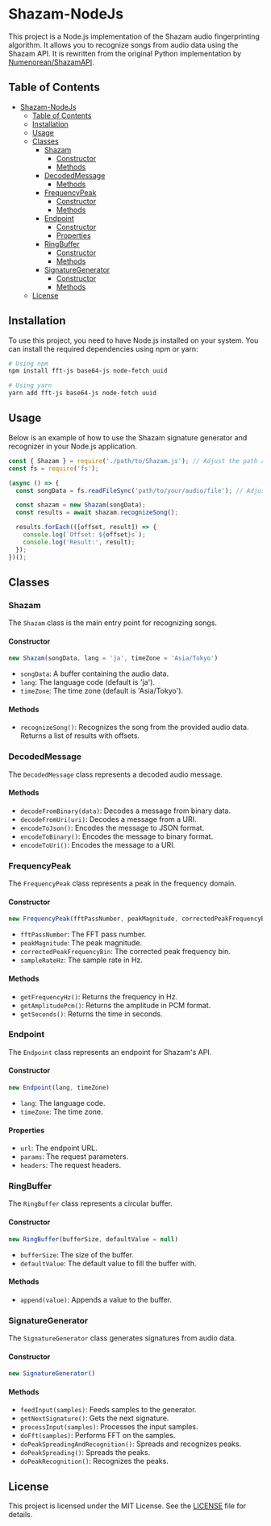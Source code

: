 # Shazam-NodeJs

This project is a Node.js implementation of the Shazam audio fingerprinting algorithm. It allows you to recognize songs from audio data using the Shazam API.
It is rewritten from the original Python implementation by [Numenorean/ShazamAPI](https://github.com/Numenorean/ShazamAPI).

## Table of Contents

- [Shazam-NodeJs](#shazam-nodejs)
  - [Table of Contents](#table-of-contents)
  - [Installation](#installation)
  - [Usage](#usage)
  - [Classes](#classes)
    - [Shazam](#shazam)
      - [Constructor](#constructor)
      - [Methods](#methods)
    - [DecodedMessage](#decodedmessage)
      - [Methods](#methods-1)
    - [FrequencyPeak](#frequencypeak)
      - [Constructor](#constructor-1)
      - [Methods](#methods-2)
    - [Endpoint](#endpoint)
      - [Constructor](#constructor-2)
      - [Properties](#properties)
    - [RingBuffer](#ringbuffer)
      - [Constructor](#constructor-3)
      - [Methods](#methods-3)
    - [SignatureGenerator](#signaturegenerator)
      - [Constructor](#constructor-4)
      - [Methods](#methods-4)
  - [License](#license)

## Installation

To use this project, you need to have Node.js installed on your system. You can install the required dependencies using npm or yarn:

```sh
# Using npm
npm install fft-js base64-js node-fetch uuid

# Using yarn
yarn add fft-js base64-js node-fetch uuid
```

## Usage

Below is an example of how to use the Shazam signature generator and recognizer in your Node.js application.

```javascript
const { Shazam } = require('./path/to/Shazam.js'); // Adjust the path as necessary
const fs = require('fs');

(async () => {
  const songData = fs.readFileSync('path/to/your/audio/file'); // Adjust the path to your audio file

  const shazam = new Shazam(songData);
  const results = await shazam.recognizeSong();

  results.forEach(([offset, result]) => {
    console.log(`Offset: ${offset}s`);
    console.log('Result:', result);
  });
})();
```

## Classes

### Shazam

The `Shazam` class is the main entry point for recognizing songs.

#### Constructor

```javascript
new Shazam(songData, lang = 'ja', timeZone = 'Asia/Tokyo')
```

- `songData`: A buffer containing the audio data.
- `lang`: The language code (default is 'ja').
- `timeZone`: The time zone (default is 'Asia/Tokyo').

#### Methods

- `recognizeSong()`: Recognizes the song from the provided audio data. Returns a list of results with offsets.

### DecodedMessage

The `DecodedMessage` class represents a decoded audio message.

#### Methods

- `decodeFromBinary(data)`: Decodes a message from binary data.
- `decodeFromUri(uri)`: Decodes a message from a URI.
- `encodeToJson()`: Encodes the message to JSON format.
- `encodeToBinary()`: Encodes the message to binary format.
- `encodeToUri()`: Encodes the message to a URI.

### FrequencyPeak

The `FrequencyPeak` class represents a peak in the frequency domain.

#### Constructor

```javascript
new FrequencyPeak(fftPassNumber, peakMagnitude, correctedPeakFrequencyBin, sampleRateHz)
```

- `fftPassNumber`: The FFT pass number.
- `peakMagnitude`: The peak magnitude.
- `correctedPeakFrequencyBin`: The corrected peak frequency bin.
- `sampleRateHz`: The sample rate in Hz.

#### Methods

- `getFrequencyHz()`: Returns the frequency in Hz.
- `getAmplitudePcm()`: Returns the amplitude in PCM format.
- `getSeconds()`: Returns the time in seconds.

### Endpoint

The `Endpoint` class represents an endpoint for Shazam's API.

#### Constructor

```javascript
new Endpoint(lang, timeZone)
```

- `lang`: The language code.
- `timeZone`: The time zone.

#### Properties

- `url`: The endpoint URL.
- `params`: The request parameters.
- `headers`: The request headers.

### RingBuffer

The `RingBuffer` class represents a circular buffer.

#### Constructor

```javascript
new RingBuffer(bufferSize, defaultValue = null)
```

- `bufferSize`: The size of the buffer.
- `defaultValue`: The default value to fill the buffer with.

#### Methods

- `append(value)`: Appends a value to the buffer.

### SignatureGenerator

The `SignatureGenerator` class generates signatures from audio data.

#### Constructor

```javascript
new SignatureGenerator()
```

#### Methods

- `feedInput(samples)`: Feeds samples to the generator.
- `getNextSignature()`: Gets the next signature.
- `processInput(samples)`: Processes the input samples.
- `doFft(samples)`: Performs FFT on the samples.
- `doPeakSpreadingAndRecognition()`: Spreads and recognizes peaks.
- `doPeakSpreading()`: Spreads the peaks.
- `doPeakRecognition()`: Recognizes the peaks.

## License

This project is licensed under the MIT License. See the [LICENSE](LICENSE) file for details.
